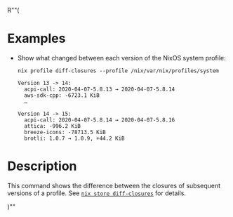 R""(

# Examples

* Show what changed between each version of the NixOS system
  profile:

  ```console
  nix profile diff-closures --profile /nix/var/nix/profiles/system
  ```

      Version 13 -> 14:
        acpi-call: 2020-04-07-5.8.13 → 2020-04-07-5.8.14
        aws-sdk-cpp: -6723.1 KiB
        …

      Version 14 -> 15:
        acpi-call: 2020-04-07-5.8.14 → 2020-04-07-5.8.16
        attica: -996.2 KiB
        breeze-icons: -78713.5 KiB
        brotli: 1.0.7 → 1.0.9, +44.2 KiB

# Description

This command shows the difference between the closures of subsequent
versions of a profile. See [`nix store
diff-closures`](nix3-store-diff-closures.md) for details.

)""
